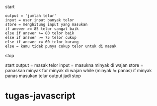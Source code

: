 start

    output = 'jumlah telur'
    input = user input banyak telor
    store = menghitung input yang masukan
    if answer >= 85 telor sangat baik
    else if answer >= 80 telor baik
    else if answer >= 75 telor cukup
    else if answer >= 60 telor kurang
    else = kamu tidak punya cukup telor untuk di masak

stop

start 
    output = masak telor
    input = masukna minyak di wajan 
    store = panaskan minyak
    for minyak di wajan 
    while (minyak != panas)
    if minyak panas 
        masukan telur
    output jadi
stop

# tugas-javascript
